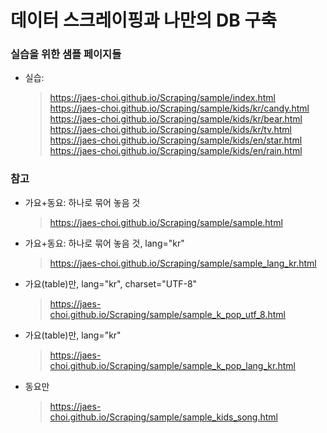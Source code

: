 # 데이터 스크레이핑과 나만의 DB 구축


### 실습을 위한 샘플 페이지들
- 실습: 
  > https://jaes-choi.github.io/Scraping/sample/index.html
  > https://jaes-choi.github.io/Scraping/sample/kids/kr/candy.html
  > https://jaes-choi.github.io/Scraping/sample/kids/kr/bear.html
  > https://jaes-choi.github.io/Scraping/sample/kids/kr/tv.html
  > https://jaes-choi.github.io/Scraping/sample/kids/en/star.html
  > https://jaes-choi.github.io/Scraping/sample/kids/en/rain.html

### 참고
- 가요+동요: 하나로 묶어 놓음 것
  > https://jaes-choi.github.io/Scraping/sample/sample.html
- 가요+동요: 하나로 묶어 놓음 것, lang="kr"
  > https://jaes-choi.github.io/Scraping/sample/sample_lang_kr.html
- 가요(table)만, lang="kr", charset="UTF-8"
  > https://jaes-choi.github.io/Scraping/sample/sample_k_pop_utf_8.html
- 가요(table)만, lang="kr"
  > https://jaes-choi.github.io/Scraping/sample/sample_k_pop_lang_kr.html
- 동요만
  > https://jaes-choi.github.io/Scraping/sample/sample_kids_song.html

